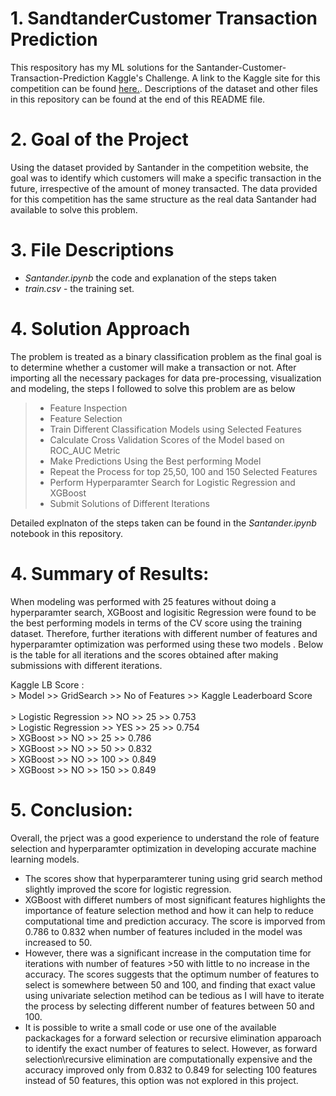  # 1. SandtanderCustomer Transaction Prediction
This respository has my ML solutions for the Santander-Customer-Transaction-Prediction Kaggle's Challenge. A link to the Kaggle site  for this competition can be found [here.](https://www.kaggle.com/c/santander-customer-transaction-prediction). Descriptions of the dataset and other files in this repository can be found at the end of this README file.

# 2. Goal of the Project
Using the dataset provided by Santander in the competition website, the goal was to identify which customers will make a specific transaction in the future, irrespective of the amount of money transacted. The data provided for this competition has the same structure as the real data Santander had available to solve this problem.

# 3. File Descriptions
* *Santander.ipynb* the code and explanation of the steps taken
* *train.csv* - the training set.

# 4. Solution Approach
The problem is treated as a binary classification problem as the final goal is to determine whether a customer will make a transaction or not. After importing all the necessary packages for data pre-processing, visualization and modeling, the steps I followed to solve this problem are as below

>*  Feature Inspection
>*  Feature Selection
>*  Train Different Classification Models using Selected Features
>*  Calculate Cross Validation Scores of the Model based on ROC_AUC Metric
>*  Make Predictions Using the Best performing Model
>*  Repeat the Process for top 25,50, 100 and 150 Selected Features  
>*  Perform Hyperparamter Search for Logistic Regression and XGBoost
>*  Submit Solutions of Different Iterations

Detailed explnaton of the steps taken can be found in the *Santander.ipynb* notebook in this repository.

# 4. Summary of Results: 

When modeling was performed with 25 features without doing a hyperparamter search, XGBoost and logisitic Regression were found to be the best performing models in terms of the CV score using the training dataset. Therefore, further iterations with different number of features and hyperparamter optimization was performed using these two models . Below is the table for all iterations and the scores  obtained after making submissions with different iterations. 

 Kaggle LB Score : <br>
                  > Model               >> GridSearch  >> No of Features  >> Kaggle Leaderboard Score <br>  
                 > Logistic Regression     >> NO          >> 25               >> 0.753 <br>
                 > Logistic Regression     >> YES         >> 25               >> 0.754 <br>
                 > XGBoost                 >> NO          >> 25                >> 0.786 <br>
                 > XGBoost                 >> NO          >> 50                >> 0.832 <br>
                 > XGBoost                 >> NO          >> 100              >> 0.849 <br>
                 > XGBoost                 >> NO          >> 150               >> 0.849 <br>
  
# 5. Conclusion:

Overall, the prject was a good experience to understand the role of feature selection and hyperparamter optimization in developing accurate machine learning models. 

* The scores show that hyperparamterer tuning using grid search method slightly improved the score for logistic regression. 
* XGBoost with differet numbers of most significant features highlights the importance of feature selection method and how it can help to reduce computational time and prediction accuracy. The score is imporved from 0.786 to 0.832 when number of features included in the model was increased to 50. 
* However, there was a significant increase in the computation time  for iterations with number of features >50 with little to no increase in the accuracy. The scores suggests that the optimum number of features to select is somewhere between 50 and 100, and finding that exact value using univariate selection metihod can be tedious as I will have to iterate the process by selecting  different number of features between 50 and 100.
* It is possible to write a small code or use one of the available packackages for a forward selection or recursive elimination apparoach to identify the exact number of features to select. However, as forward selection\recursive elimination are computationally expensive and the accuracy improved only from 0.832 to 0.849  for selecting 100 features instead of 50 features, this option was not explored in this project. 
